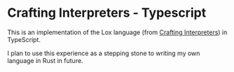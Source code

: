# Crafting Interpreters - Typescript

This is an implementation of the Lox language (from [Crafting Interpreters](craftinginterpreters.com)) in TypeScript.

I plan to use this experience as a stepping stone to writing my own language in Rust in future.
